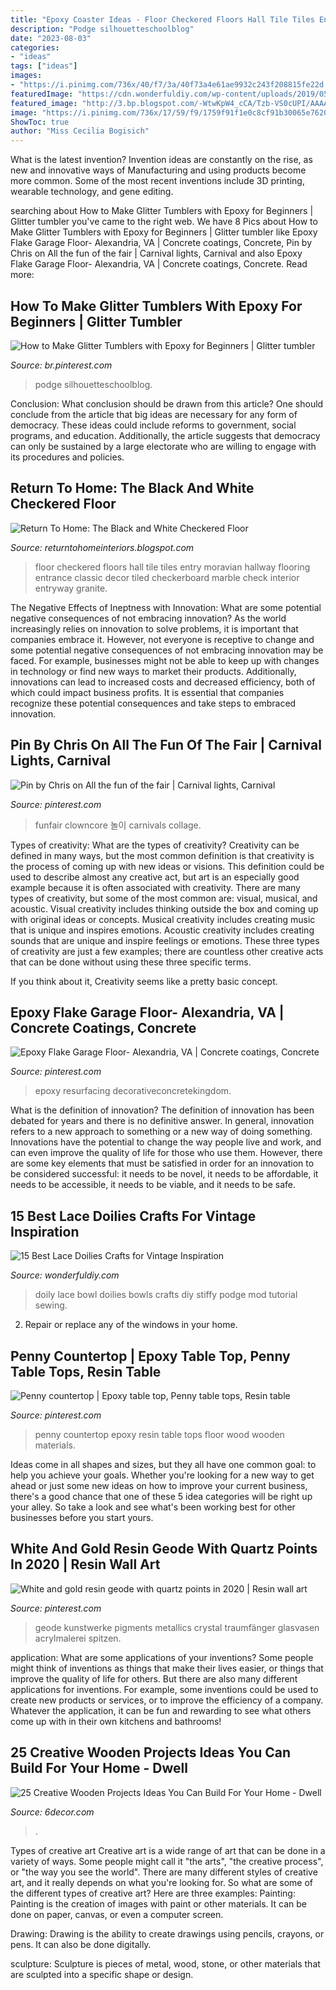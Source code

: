```yaml
---
title: "Epoxy Coaster Ideas - Floor Checkered Floors Hall Tile Tiles Entry Moravian Hallway Flooring Entrance Classic Decor Tiled Checkerboard Marble Check Interior Entryway Granite"
description: "Podge silhouetteschoolblog"
date: "2023-08-03"
categories:
- "ideas"
tags: ["ideas"]
images:
- "https://i.pinimg.com/736x/40/f7/3a/40f73a4e61ae9932c243f208815fe22d.jpg"
featuredImage: "https://cdn.wonderfuldiy.com/wp-content/uploads/2019/05/DIY-lace-doily-bowl.jpg"
featured_image: "http://3.bp.blogspot.com/-WtwKpW4_cCA/Tzb-VS0cUPI/AAAAAAAALGI/tNKL9an8trg/s640/215891375856570838_8IhxssMq_f.jpg"
image: "https://i.pinimg.com/736x/17/59/f9/1759f91f1e0c8cf91b30065e76200c48.jpg"
ShowToc: true
author: "Miss Cecilia Bogisich"
---
```



What is the latest invention?
Invention ideas are constantly on the rise, as new and innovative ways of Manufacturing and using products become more common. Some of the most recent inventions include 3D printing, wearable technology, and gene editing.

	

		
searching about How to Make Glitter Tumblers with Epoxy for Beginners | Glitter tumbler you've came to the right web. We have 8 Pics about How to Make Glitter Tumblers with Epoxy for Beginners | Glitter tumbler like Epoxy Flake Garage Floor- Alexandria, VA | Concrete coatings, Concrete, Pin by Chris on All the fun of the fair | Carnival lights, Carnival and also Epoxy Flake Garage Floor- Alexandria, VA | Concrete coatings, Concrete. Read more:
		
    
## How To Make Glitter Tumblers With Epoxy For Beginners | Glitter Tumbler

<img loading=lazy src="https://i.pinimg.com/736x/c9/f2/85/c9f285bf6b88b6a6709b9879fcfb4000.jpg" onerror="this.onerror=null;this.src='https://tse4.mm.bing.net/th?id=OIP.Rwrka1rWQj3mN7YNdc6vxgHaJ4&amp;pid=15.1';" alt="How to Make Glitter Tumblers with Epoxy for Beginners | Glitter tumbler">

_Source: br.pinterest.com_

>podge silhouetteschoolblog. 

	

Conclusion: What conclusion should be drawn from this article?
One should conclude from the article that big ideas are necessary for any form of democracy. These ideas could include reforms to government, social programs, and education. Additionally, the article suggests that democracy can only be sustained by a large electorate who are willing to engage with its procedures and policies.

    
## Return To Home: The Black And White Checkered Floor

<img loading=lazy src="http://3.bp.blogspot.com/-WtwKpW4_cCA/Tzb-VS0cUPI/AAAAAAAALGI/tNKL9an8trg/s640/215891375856570838_8IhxssMq_f.jpg" onerror="this.onerror=null;this.src='https://tse4.mm.bing.net/th?id=OIP.eTB1c9yTfbPGuOuIs8SJUQAAAA&amp;pid=15.1';" alt="Return To Home: The Black and White Checkered Floor">

_Source: returntohomeinteriors.blogspot.com_

>floor checkered floors hall tile tiles entry moravian hallway flooring entrance classic decor tiled checkerboard marble check interior entryway granite. 

	

The Negative Effects of Ineptness with Innovation: What are some potential negative consequences of not embracing innovation?
As the world increasingly relies on innovation to solve problems, it is important that companies embrace it. However, not everyone is receptive to change and some potential negative consequences of not embracing innovation may be faced. For example, businesses might not be able to keep up with changes in technology or find new ways to market their products. Additionally, innovations can lead to increased costs and decreased efficiency, both of which could impact business profits. It is essential that companies recognize these potential consequences and take steps to embraced innovation.

    
## Pin By Chris On All The Fun Of The Fair | Carnival Lights, Carnival

<img loading=lazy src="https://i.pinimg.com/736x/3f/a1/95/3fa195901bc9a408bffcea6f3fe80119.jpg" onerror="this.onerror=null;this.src='https://tse3.mm.bing.net/th?id=OIP.2voaWHanGcNBVrf0RA0K5wHaJ3&amp;pid=15.1';" alt="Pin by Chris on All the fun of the fair | Carnival lights, Carnival">

_Source: pinterest.com_

>funfair clowncore 놀이 carnivals collage. 

	

Types of creativity: What are the types of creativity?
Creativity can be defined in many ways, but the most common definition is that creativity is the process of coming up with new ideas or visions. This definition could be used to describe almost any creative act, but art is an especially good example because it is often associated with creativity.
There are many types of creativity, but some of the most common are: visual, musical, and acoustic. Visual creativity includes thinking outside the box and coming up with original ideas or concepts. Musical creativity includes creating music that is unique and inspires emotions. Acoustic creativity includes creating sounds that are unique and inspire feelings or emotions. These three types of creativity are just a few examples; there are countless other creative acts that can be done without using these three specific terms.

If you think about it, Creativity seems like a pretty basic concept.

    
## Epoxy Flake Garage Floor- Alexandria, VA | Concrete Coatings, Concrete

<img loading=lazy src="https://i.pinimg.com/736x/40/f7/3a/40f73a4e61ae9932c243f208815fe22d.jpg" onerror="this.onerror=null;this.src='https://tse3.mm.bing.net/th?id=OIP.8Zm2oxUD1s7Sp0sMN25QZgHaJ4&amp;pid=15.1';" alt="Epoxy Flake Garage Floor- Alexandria, VA | Concrete coatings, Concrete">

_Source: pinterest.com_

>epoxy resurfacing decorativeconcretekingdom. 

	

What is the definition of innovation?
The definition of innovation has been debated for years and there is no definitive answer. In general, innovation refers to a new approach to something or a new way of doing something. Innovations have the potential to change the way people live and work, and can even improve the quality of life for those who use them. However, there are some key elements that must be satisfied in order for an innovation to be considered successful: it needs to be novel, it needs to be affordable, it needs to be accessible, it needs to be viable, and it needs to be safe.

    
## 15 Best Lace Doilies Crafts For Vintage Inspiration

<img loading=lazy src="https://cdn.wonderfuldiy.com/wp-content/uploads/2019/05/DIY-lace-doily-bowl.jpg" onerror="this.onerror=null;this.src='https://tse1.mm.bing.net/th?id=OIP.1QzoljKK7CvkAw6JxYClsgHaKX&amp;pid=15.1';" alt="15 Best Lace Doilies Crafts for Vintage Inspiration">

_Source: wonderfuldiy.com_

>doily lace bowl doilies bowls crafts diy stiffy podge mod tutorial sewing. 

	

2. Repair or replace any of the windows in your home.

    
## Penny Countertop | Epoxy Table Top, Penny Table Tops, Resin Table

<img loading=lazy src="https://i.pinimg.com/736x/bb/2c/9d/bb2c9d085d65a0a15bacf7f6fce95392.jpg" onerror="this.onerror=null;this.src='https://tse1.mm.bing.net/th?id=OIP.84pP3c7mcNVtZHK6TYYlMAHaJ3&amp;pid=15.1';" alt="Penny countertop | Epoxy table top, Penny table tops, Resin table">

_Source: pinterest.com_

>penny countertop epoxy resin table tops floor wood wooden materials. 

	

Ideas come in all shapes and sizes, but they all have one common goal: to help you achieve your goals. Whether you're looking for a new way to get ahead or just some new ideas on how to improve your current business, there's a good chance that one of these 5 idea categories will be right up your alley. So take a look and see what's been working best for other businesses before you start yours.

    
## White And Gold Resin Geode With Quartz Points In 2020 | Resin Wall Art

<img loading=lazy src="https://i.pinimg.com/736x/17/59/f9/1759f91f1e0c8cf91b30065e76200c48.jpg" onerror="this.onerror=null;this.src='https://tse2.mm.bing.net/th?id=OIP.lwmziv7NhncfaOZF1kbnkAHaJ3&amp;pid=15.1';" alt="White and gold resin geode with quartz points in 2020 | Resin wall art">

_Source: pinterest.com_

>geode kunstwerke pigments metallics crystal traumfänger glasvasen acrylmalerei spitzen. 

	

application: What are some applications of your inventions?
Some people might think of inventions as things that make their lives easier, or things that improve the quality of life for others. But there are also many different applications for inventions. For example, some inventions could be used to create new products or services, or to improve the efficiency of a company. Whatever the application, it can be fun and rewarding to see what others come up with in their own kitchens and bathrooms!

    
## 25 Creative Wooden Projects Ideas You Can Build For Your Home - Dwell

<img loading=lazy src="https://4.bp.blogspot.com/-PIIlPuHwroI/WIDldJdgKWI/AAAAAAAAK3c/6-Pb1YNMctw7nn-m1GmxutaefK8Z1qlBwCLcB/s1600/254.jpg" onerror="this.onerror=null;this.src='https://tse3.mm.bing.net/th?id=OIP.B7ULWE37WH7PzvoEPTzTLgHaJ4&amp;pid=15.1';" alt="25 Creative Wooden Projects Ideas You Can Build For Your Home - Dwell">

_Source: 6decor.com_

>. 

	

Types of creative art
Creative art is a wide range of art that can be done in a variety of ways. Some people might call it "the arts", "the creative process", or "the way you see the world". There are many different styles of creative art, and it really depends on what you're looking for. So what are some of the different types of creative art? Here are three examples: 
Painting: Painting is the creation of images with paint or other materials. It can be done on paper, canvas, or even a computer screen.

Drawing: Drawing is the ability to create drawings using pencils, crayons, or pens. It can also be done digitally.

 sculpture: Sculpture is pieces of metal, wood, stone, or other materials that are sculpted into a specific shape or design.

